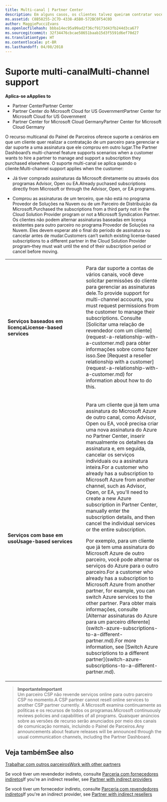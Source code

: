 ```yaml
---
title: Multi-canal | Partner Center
description: Em alguns casos, os clientes talvez queiram contratar você para provisionar e dar suporte a uma assinatura que eles compraram em outro lugar.
ms.assetid: C8B58255-2C7D-4338-A5B0-572BC0F54C0D
author: MaggiePucciEvans
ms.openlocfilehash: bbba14ec95a99ad2f36cf9173d43fb244d3ca677
ms.sourcegitcommit: 32f34476cbcae58651baab15d3f5591d6ef70d27
ms.translationtype: HT
ms.contentlocale: pt-BR
ms.lasthandoff: 04/08/2018
---
```

# <a name="multi-channel-support"></a><span data-ttu-id="46518-103">Suporte multi-canal</span><span class="sxs-lookup"><span data-stu-id="46518-103">Multi-channel support</span></span>

**<span data-ttu-id="46518-104">Aplica-se a</span><span class="sxs-lookup"><span data-stu-id="46518-104">Applies to</span></span>**

-  <span data-ttu-id="46518-105">Partner Center</span><span class="sxs-lookup"><span data-stu-id="46518-105">Partner Center</span></span>
-  <span data-ttu-id="46518-106">Partner Center do Microsoft Cloud for US Government</span><span class="sxs-lookup"><span data-stu-id="46518-106">Partner Center for Microsoft Cloud for US Government</span></span>
-  <span data-ttu-id="46518-107">Partner Center for Microsoft Cloud Germany</span><span class="sxs-lookup"><span data-stu-id="46518-107">Partner Center for Microsoft Cloud Germany</span></span>

<span data-ttu-id="46518-108">O recurso multicanal do Painel de Parceiros oferece suporte a cenários em que um cliente quer realizar a contratação de um parceiro para gerenciar e dar suporte a uma assinatura que ele comprou em outro lugar.</span><span class="sxs-lookup"><span data-stu-id="46518-108">The Partner Dashboard’s multi-channel feature supports scenarios when a customer wants to hire a partner to manage and support a subscription they purchased elsewhere.</span></span> <span data-ttu-id="46518-109">O suporte multi-canal se aplica quando o cliente:</span><span class="sxs-lookup"><span data-stu-id="46518-109">Multi-channel support applies when the customer:</span></span>

-   <span data-ttu-id="46518-110">Já tiver comprado assinaturas da Microsoft diretamente ou através dos programas Advisor, Open ou EA.</span><span class="sxs-lookup"><span data-stu-id="46518-110">Already puchased subscriptions directly from Microsoft or through the Advisor, Open, or EA programs.</span></span>

-   <span data-ttu-id="46518-111">Comprou as assinaturas de um terceiro, que não está no programa Provedor de Soluções na Nuvem ou de um Parceiro de Distribuição da Microsoft.</span><span class="sxs-lookup"><span data-stu-id="46518-111">Purchased the subscriptions from a third party not in the Cloud Solution Provider program or not a Microsoft Syndication Partner.</span></span> <span data-ttu-id="46518-112">Os clientes não podem alternar assinaturas baseadas em licença existentes para outro parceiro no programa Provedor de Soluções na Nuvem. Eles devem esperar até o final do período de assinatura ou cancelar antes de mudar.</span><span class="sxs-lookup"><span data-stu-id="46518-112">Customers can’t switch existing license-based subscriptions to a different partner in the Cloud Solution Provider program–they must wait until the end of their subscription period or cancel before moving.</span></span>


<table>
<colgroup>
<col width="50%" />
<col width="50%" />
</colgroup>
<tbody>
<tr class="odd">
<td><p><strong><span data-ttu-id="46518-113">Serviços baseados em licença</span><span class="sxs-lookup"><span data-stu-id="46518-113">License-based services</span></span></strong></p></td>
<td><p><span data-ttu-id="46518-114">Para dar suporte a contas de vários canais, você deve solicitar permissões do cliente para gerenciar as assinaturas dele.</span><span class="sxs-lookup"><span data-stu-id="46518-114">To provide support for multi-channel accounts, you must request permissions from the customer to manage their subscriptions.</span></span> <span data-ttu-id="46518-115">Consulte [Solicitar uma relação de revendedor com um cliente](request-a-relationship-with-a-customer.md) para obter informações sobre como fazer isso.</span><span class="sxs-lookup"><span data-stu-id="46518-115">See [Request a reseller relationship with a customer](request-a-relationship-with-a-customer.md) for information about how to do this.</span></span></p></td>
</tr>
<tr class="even">
<td><p><strong><span data-ttu-id="46518-116">Serviços com base em uso</span><span class="sxs-lookup"><span data-stu-id="46518-116">Usage-based services</span></span></strong></p></td>
<td>
<p><span data-ttu-id="46518-117">Para um cliente que já tem uma assinatura do Microsoft Azure de outro canal, como Advisor, Open ou EA, você precisa criar uma nova assinatura do Azure no Partner Center, inserir manualmente os detalhes da assinatura e, em seguida, cancelar os serviços individuais ou a assinatura inteira.</span><span class="sxs-lookup"><span data-stu-id="46518-117">For a customer who already has a subscription to Microsoft Azure from another channel, such as Advisor, Open, or EA, you'll need to create a new Azure subscription in Partner Center, manually enter the subscription details, and then cancel the individual services or the entire subscription.</span></span></p>
<p><span data-ttu-id="46518-118">Por exemplo, para um cliente que já tem uma assinatura do Microsoft Azure de outro parceiro, você pode alternar os serviços do Azure para o outro parceiro.</span><span class="sxs-lookup"><span data-stu-id="46518-118">For a customer who already has a subscription to Microsoft Azure from another partner, for example, you can switch Azure services to the other partner.</span></span> <span data-ttu-id="46518-119">Para obter mais informações, consulte [Alternar assinaturas do Azure para um parceiro diferente](switch-azure-subscriptions-to-a-different-partner.md).</span><span class="sxs-lookup"><span data-stu-id="46518-119">For more information, see [Switch Azure subscriptions to a different partner](switch-azure-subscriptions-to-a-different-partner.md).</span></span></p>
</td>
</tr>
</tbody>
</table>

>**<span data-ttu-id="46518-120">Importante</span><span class="sxs-lookup"><span data-stu-id="46518-120">Important</span></span>**<br>
<span data-ttu-id="46518-121">Um parceiro CSP não revende serviços online para outro parceiro CSP no momento.</span><span class="sxs-lookup"><span data-stu-id="46518-121">A CSP partner cannot resell online services to another CSP partner currently.</span></span> <span data-ttu-id="46518-122">A Microsoft examina continuamente as políticas e os recursos de todos os programas.</span><span class="sxs-lookup"><span data-stu-id="46518-122">Microsoft continuously reviews policies and capabilities of all programs.</span></span> <span data-ttu-id="46518-123">Quaisquer anúncios sobre as versões de recurso serão anunciados por meio dos canais de comunicação normais, incluindo o Painel de Parceiros.</span><span class="sxs-lookup"><span data-stu-id="46518-123">Any announcements about feature releases will be announced through the usual communication channels, including the Partner Dashboard.</span></span> 

## <a name="see-also"></a><span data-ttu-id="46518-124">Veja também</span><span class="sxs-lookup"><span data-stu-id="46518-124">See also</span></span>

[<span data-ttu-id="46518-125">Trabalhar com outros parceiros</span><span class="sxs-lookup"><span data-stu-id="46518-125">Work with other partners</span></span>](work-with-other-partners.md)

<span data-ttu-id="46518-126">Se você tiver um revendedor indireto, consulte [Parceria com fornecedores indiretos](indirect-reseller-tasks-in-partner-center.md)</span><span class="sxs-lookup"><span data-stu-id="46518-126">If you're an indirect reseller, see [Partner with indirect providers](indirect-reseller-tasks-in-partner-center.md)</span></span>

<span data-ttu-id="46518-127">Se você tiver um fornecedor indireto, consulte [Parceria com revendedores indiretos](indirect-provider-tasks-in-partner-center.md)</span><span class="sxs-lookup"><span data-stu-id="46518-127">If you're an indirect provider, see [Partner with indirect resellers](indirect-provider-tasks-in-partner-center.md)</span></span> 

 

 



